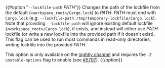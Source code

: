 {{#option "`--lockfile-path` _PATH_"}}
Changes the path of the lockfile from the default (`<workspace_root>/Cargo.lock`) to _PATH_. _PATH_ must end with 
`Cargo.lock` (e.g. `--lockfile-path /tmp/temporary-lockfile/Cargo.lock`). Note that providing 
`--lockfile-path` will ignore existing default lockfile (`<workspace_root>/Cargo.lock`), if exists, and instead will 
either use _PATH_ lockfile (or write a new lockfile into the provided path if it doesn't exist). 
This flag can be used to run most commands in read-only directories, writing lockfile into the provided _PATH_.

This option is only available on the [nightly
channel](https://doc.rust-lang.org/book/appendix-07-nightly-rust.html) and
requires the `-Z unstable-options` flag to enable (see
[#5707](https://github.com/rust-lang/cargo/issues/5707)).
{{/option}}
